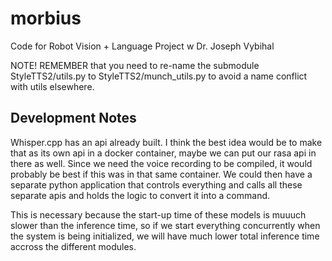 # morbius
Code for Robot Vision + Language Project w Dr. Joseph Vybihal

NOTE! REMEMBER that you need to re-name the submodule StyleTTS2/utils.py to StyleTTS2/munch_utils.py to avoid a name conflict with utils elsewhere.

## Development Notes

Whisper.cpp has an api already built. I think the best idea would be to make that as its own api in a docker container, maybe we can put our rasa api in there as well. Since we need the voice recording to be compiled, it would probably be best if this was in that same container. We could then have a separate python application that controls everything and calls all these separate apis and holds the logic to convert it into a command. 

This is necessary because the start-up time of these models is muuuch slower than the inference time, so if we start everything concurrently when the system is being initialized, we will have much lower total inference time accross the different modules.